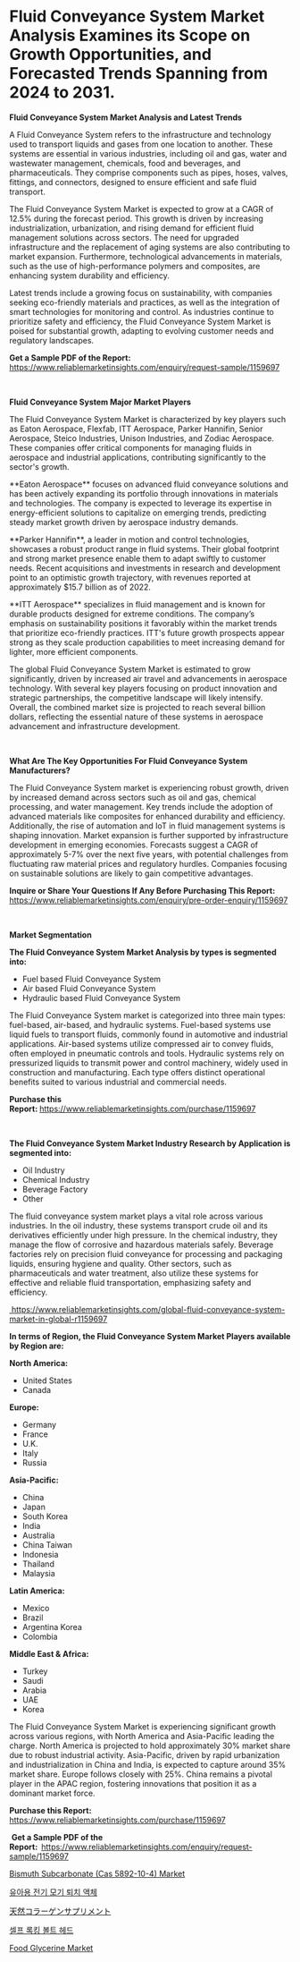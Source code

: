 <p><h1>Fluid Conveyance System Market Analysis Examines its Scope on Growth Opportunities, and Forecasted Trends Spanning from 2024 to 2031.</h1></p><p><strong>Fluid Conveyance System Market Analysis and Latest Trends</strong></p>
<p><p>A Fluid Conveyance System refers to the infrastructure and technology used to transport liquids and gases from one location to another. These systems are essential in various industries, including oil and gas, water and wastewater management, chemicals, food and beverages, and pharmaceuticals. They comprise components such as pipes, hoses, valves, fittings, and connectors, designed to ensure efficient and safe fluid transport.</p><p>The Fluid Conveyance System Market is expected to grow at a CAGR of 12.5% during the forecast period. This growth is driven by increasing industrialization, urbanization, and rising demand for efficient fluid management solutions across sectors. The need for upgraded infrastructure and the replacement of aging systems are also contributing to market expansion. Furthermore, technological advancements in materials, such as the use of high-performance polymers and composites, are enhancing system durability and efficiency.</p><p>Latest trends include a growing focus on sustainability, with companies seeking eco-friendly materials and practices, as well as the integration of smart technologies for monitoring and control. As industries continue to prioritize safety and efficiency, the Fluid Conveyance System Market is poised for substantial growth, adapting to evolving customer needs and regulatory landscapes.</p></p>
<p><strong>Get a Sample PDF of the Report:&nbsp;</strong> <a href="https://www.reliablemarketinsights.com/enquiry/request-sample/1159697">https://www.reliablemarketinsights.com/enquiry/request-sample/1159697</a></p>
<p>&nbsp;</p>
<p><strong>Fluid Conveyance System Major Market Players</strong></p>
<p><p>The Fluid Conveyance System Market is characterized by key players such as Eaton Aerospace, Flexfab, ITT Aerospace, Parker Hannifin, Senior Aerospace, Steico Industries, Unison Industries, and Zodiac Aerospace. These companies offer critical components for managing fluids in aerospace and industrial applications, contributing significantly to the sector's growth.</p><p>**Eaton Aerospace** focuses on advanced fluid conveyance solutions and has been actively expanding its portfolio through innovations in materials and technologies. The company is expected to leverage its expertise in energy-efficient solutions to capitalize on emerging trends, predicting steady market growth driven by aerospace industry demands.</p><p>**Parker Hannifin**, a leader in motion and control technologies, showcases a robust product range in fluid systems. Their global footprint and strong market presence enable them to adapt swiftly to customer needs. Recent acquisitions and investments in research and development point to an optimistic growth trajectory, with revenues reported at approximately $15.7 billion as of 2022.</p><p>**ITT Aerospace** specializes in fluid management and is known for durable products designed for extreme conditions. The company’s emphasis on sustainability positions it favorably within the market trends that prioritize eco-friendly practices. ITT's future growth prospects appear strong as they scale production capabilities to meet increasing demand for lighter, more efficient components.</p><p>The global Fluid Conveyance System Market is estimated to grow significantly, driven by increased air travel and advancements in aerospace technology. With several key players focusing on product innovation and strategic partnerships, the competitive landscape will likely intensify. Overall, the combined market size is projected to reach several billion dollars, reflecting the essential nature of these systems in aerospace advancement and infrastructure development.</p></p>
<p>&nbsp;</p>
<p><strong>What Are The Key Opportunities For Fluid Conveyance System Manufacturers?</strong></p>
<p><p>The Fluid Conveyance System market is experiencing robust growth, driven by increased demand across sectors such as oil and gas, chemical processing, and water management. Key trends include the adoption of advanced materials like composites for enhanced durability and efficiency. Additionally, the rise of automation and IoT in fluid management systems is shaping innovation. Market expansion is further supported by infrastructure development in emerging economies. Forecasts suggest a CAGR of approximately 5-7% over the next five years, with potential challenges from fluctuating raw material prices and regulatory hurdles. Companies focusing on sustainable solutions are likely to gain competitive advantages.</p></p>
<p><strong>Inquire or Share Your Questions If Any Before Purchasing This Report:</strong> <a href="https://www.reliablemarketinsights.com/enquiry/pre-order-enquiry/1159697">https://www.reliablemarketinsights.com/enquiry/pre-order-enquiry/1159697</a></p>
<p>&nbsp;</p>
<p><strong>Market Segmentation</strong></p>
<p><strong>The Fluid Conveyance System Market Analysis by types is segmented into:</strong></p>
<p><ul><li>Fuel based Fluid Conveyance System</li><li>Air based Fluid Conveyance System</li><li>Hydraulic based Fluid Conveyance System</li></ul></p>
<p><p>The Fluid Conveyance System market is categorized into three main types: fuel-based, air-based, and hydraulic systems. Fuel-based systems use liquid fuels to transport fluids, commonly found in automotive and industrial applications. Air-based systems utilize compressed air to convey fluids, often employed in pneumatic controls and tools. Hydraulic systems rely on pressurized liquids to transmit power and control machinery, widely used in construction and manufacturing. Each type offers distinct operational benefits suited to various industrial and commercial needs.</p></p>
<p><strong>Purchase this Report:&nbsp;</strong><a href="https://www.reliablemarketinsights.com/purchase/1159697">https://www.reliablemarketinsights.com/purchase/1159697</a></p>
<p>&nbsp;</p>
<p><strong>The Fluid Conveyance System Market Industry Research by Application is segmented into:</strong></p>
<p><ul><li>Oil Industry</li><li>Chemical Industry</li><li>Beverage Factory</li><li>Other</li></ul></p>
<p><p>The fluid conveyance system market plays a vital role across various industries. In the oil industry, these systems transport crude oil and its derivatives efficiently under high pressure. In the chemical industry, they manage the flow of corrosive and hazardous materials safely. Beverage factories rely on precision fluid conveyance for processing and packaging liquids, ensuring hygiene and quality. Other sectors, such as pharmaceuticals and water treatment, also utilize these systems for effective and reliable fluid transportation, emphasizing safety and efficiency.</p></p>
<p><a href="https://www.reliablemarketinsights.com/global-fluid-conveyance-system-market-in-global-r1159697">&nbsp;https://www.reliablemarketinsights.com/global-fluid-conveyance-system-market-in-global-r1159697</a></p>
<p><strong>In terms of Region, the Fluid Conveyance System Market Players available by Region are:</strong></p>
<p>
    <p> <strong> North America: </strong>
        <ul>
            <li>United States</li>
            <li>Canada</li>
        </ul>
        </p> 
    <p> <strong> Europe: </strong>
        <ul>
            <li>Germany</li>
            <li>France</li>
            <li>U.K.</li>
            <li>Italy</li>
            <li>Russia</li>
        </ul>
        </p> 
    <p> <strong> Asia-Pacific: </strong>
        <ul>
            <li>China</li>
            <li>Japan</li>
            <li>South Korea</li>
            <li>India</li>
            <li>Australia</li>
            <li>China Taiwan</li>
            <li>Indonesia</li>
            <li>Thailand</li>
            <li>Malaysia</li>
        </ul>
        </p> 
    <p> <strong> Latin America: </strong>
        <ul>
            <li>Mexico</li>
            <li>Brazil</li>
            <li>Argentina Korea</li>
            <li>Colombia</li>
        </ul>
        </p> 
    <p> <strong> Middle East & Africa: </strong>
        <ul>
            <li>Turkey</li>
            <li>Saudi</li>
            <li>Arabia</li>
            <li>UAE</li>
            <li>Korea</li>
        </ul>
    </p>
    </p>
<p><p>The Fluid Conveyance System Market is experiencing significant growth across various regions, with North America and Asia-Pacific leading the charge. North America is projected to hold approximately 30% market share due to robust industrial activity. Asia-Pacific, driven by rapid urbanization and industrialization in China and India, is expected to capture around 35% market share. Europe follows closely with 25%. China remains a pivotal player in the APAC region, fostering innovations that position it as a dominant market force.</p></p>
<p><strong>Purchase this Report: </strong><a href="https://www.reliablemarketinsights.com/purchase/1159697">https://www.reliablemarketinsights.com/purchase/1159697</a></p>
<p>&nbsp;<strong>Get a Sample PDF of the Report:&nbsp;&nbsp;</strong><a href="https://www.reliablemarketinsights.com/enquiry/request-sample/1159697">https://www.reliablemarketinsights.com/enquiry/request-sample/1159697</a></p>
<p><strong></strong></p>
<p><p><a href="https://github.com/nathandecarvalho/Market-Research-Report-List-5/blob/main/bismuth-subcarbonate-cas-5892-10-4-market.md">Bismuth Subcarbonate (Cas 5892-10-4) Market</a></p><p><a href="https://medium.com/@luzhills1972/electric-mosquito-repellent-liquid-for-baby-market-%EC%9D%98-%EA%B8%80%EB%A1%9C%EB%B2%8C-%EC%8B%9C%EC%9E%A5-%EA%B0%9C%EC%9A%94%EB%8A%94-%EC%A0%84-%EC%84%B8%EA%B3%84-%EB%B0%8F-%EC%A3%BC%EC%9A%94-%EC%8B%9C%EC%9E%A5%EC%9D%98-%EC%82%B0%EC%97%85%EC%97%90-%EC%98%81%ED%96%A5%EC%9D%84-%EB%AF%B8%EC%B9%98%EB%8A%94-%EC%A3%BC%EC%9A%94-%ED%8A%B8%EB%A0%8C%EB%93%9C%EC%97%90-25831f37f2c8">유아용 전기 모기 퇴치 액체</a></p><p><a href="https://medium.com/@ryanmarc1930/%E3%82%B0%E3%83%AD%E3%83%BC%E3%83%90%E3%83%AB%E3%83%8D%E3%82%A4%E3%83%86%E3%82%A3%E3%83%96%E3%82%B3%E3%83%A9%E3%83%BC%E3%82%B2%E3%83%B3%E3%82%B5%E3%83%97%E3%83%AA%E3%83%A1%E3%83%B3%E3%83%88%E7%94%A3%E6%A5%AD%E5%88%86%E6%9E%90%E3%83%AC%E3%83%9D%E3%83%BC%E3%83%88-%E3%83%8D%E3%82%A4%E3%83%86%E3%82%A3%E3%83%96%E3%82%B3%E3%83%A9%E3%83%BC%E3%82%B2%E3%83%B3%E3%82%B5%E3%83%97%E3%83%AA%E3%83%A1%E3%83%B3%E3%83%88%E5%B8%82%E5%A0%B4%E3%81%AE%E8%A6%8F%E6%A8%A1-%E3%82%B7%E3%82%A7%E3%82%A2-%E3%83%88%E3%83%AC%E3%83%B3%E3%83%89-%E3%82%BF%E3%82%A4%E3%83%97%E5%88%A5-%E3%82%BF%E3%82%A4%E3%83%97i%E3%82%B3%E3%83%A9%E3%83%BC%E3%82%B2%E3%83%B3%E3%82%B5%E3%83%97%E3%83%AA%E3%83%A1%E3%83%B3%E3%83%88-%E3%82%BF%E3%82%A4%E3%83%97ii%E3%82%B3%E3%83%A9%E3%83%BC%E3%82%B2%E3%83%B3%E3%82%B5%E3%83%97%E3%83%AA%E3%83%A1%E3%83%B3%E3%83%88-%E3%82%BF-39c46ad26e83">天然コラーゲンサプリメント</a></p><p><a href="https://medium.com/@luzhills1972/self-locking-bolt-heads-market-%EC%9D%98-%EA%B8%80%EB%A1%9C%EB%B2%8C-%EC%8B%9C%EC%9E%A5-%EA%B0%9C%EC%9A%94%EB%8A%94-%EC%A0%84-%EC%84%B8%EA%B3%84-%EB%B0%8F-%EC%A3%BC%EC%9A%94-%EC%8B%9C%EC%9E%A5%EC%9D%98-%EC%82%B0%EC%97%85%EC%97%90-%EC%98%81%ED%96%A5%EC%9D%84-%EB%AF%B8%EC%B9%98%EB%8A%94-%EC%A3%BC%EC%9A%94-%ED%8A%B8%EB%A0%8C%EB%93%9C%EC%97%90-%EB%8C%80%ED%95%9C-%EB%8F%85%ED%8A%B9%ED%95%9C-%EA%B4%80%EC%A0%90%EC%9D%84-%EC%A0%9C%EA%B3%B5%ED%95%A9%EB%8B%88%EB%8B%A4-c4617f248d17">셀프 록킹 볼트 헤드</a></p><p><a href="https://www.linkedin.com/pulse/food-glycerine-market-research-report-exploring-size-huv5c?trackingId=SMT%2FKOiaRPO1VOXduRz%2FQg%3D%3D">Food Glycerine Market</a></p></p>